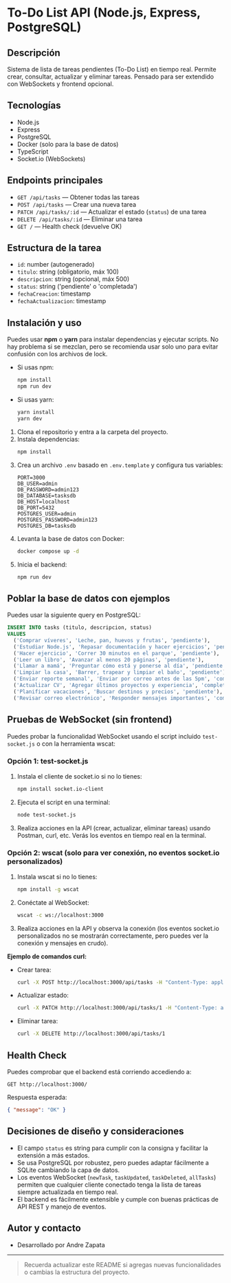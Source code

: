 # To-Do List API (Node.js, Express, PostgreSQL)

## Descripción

Sistema de lista de tareas pendientes (To-Do List) en tiempo real. Permite crear, consultar, actualizar y eliminar tareas. Pensado para ser extendido con WebSockets y frontend opcional.

## Tecnologías

- Node.js
- Express
- PostgreSQL
- Docker (solo para la base de datos)
- TypeScript
- Socket.io (WebSockets)

## Endpoints principales

- `GET /api/tasks` — Obtener todas las tareas
- `POST /api/tasks` — Crear una nueva tarea
- `PATCH /api/tasks/:id` — Actualizar el estado (`status`) de una tarea
- `DELETE /api/tasks/:id` — Eliminar una tarea
- `GET /` — Health check (devuelve OK)

## Estructura de la tarea

- `id`: number (autogenerado)
- `titulo`: string (obligatorio, máx 100)
- `descripcion`: string (opcional, máx 500)
- `status`: string ('pendiente' o 'completada')
- `fechaCreacion`: timestamp
- `fechaActualizacion`: timestamp

## Instalación y uso

Puedes usar **npm** o **yarn** para instalar dependencias y ejecutar scripts. No hay problema si se mezclan, pero se recomienda usar solo uno para evitar confusión con los archivos de lock.

- Si usas npm:
  ```sh
  npm install
  npm run dev
  ```
- Si usas yarn:
  ```sh
  yarn install
  yarn dev
  ```

1. Clona el repositorio y entra a la carpeta del proyecto.
2. Instala dependencias:
   ```sh
   npm install
   ```
3. Crea un archivo `.env` basado en `.env.template` y configura tus variables:
   ```env
   PORT=3000
   DB_USER=admin
   DB_PASSWORD=admin123
   DB_DATABASE=tasksdb
   DB_HOST=localhost
   DB_PORT=5432
   POSTGRES_USER=admin
   POSTGRES_PASSWORD=admin123
   POSTGRES_DB=tasksdb
   ```
4. Levanta la base de datos con Docker:
   ```sh
   docker compose up -d
   ```
5. Inicia el backend:
   ```sh
   npm run dev
   ```

## Poblar la base de datos con ejemplos

Puedes usar la siguiente query en PostgreSQL:

```sql
INSERT INTO tasks (titulo, descripcion, status)
VALUES
  ('Comprar víveres', 'Leche, pan, huevos y frutas', 'pendiente'),
  ('Estudiar Node.js', 'Repasar documentación y hacer ejercicios', 'pendiente'),
  ('Hacer ejercicio', 'Correr 30 minutos en el parque', 'pendiente'),
  ('Leer un libro', 'Avanzar al menos 20 páginas', 'pendiente'),
  ('Llamar a mamá', 'Preguntar cómo está y ponerse al día', 'pendiente'),
  ('Limpiar la casa', 'Barrer, trapear y limpiar el baño', 'pendiente'),
  ('Enviar reporte semanal', 'Enviar por correo antes de las 5pm', 'completada'),
  ('Actualizar CV', 'Agregar últimos proyectos y experiencia', 'completada'),
  ('Planificar vacaciones', 'Buscar destinos y precios', 'pendiente'),
  ('Revisar correo electrónico', 'Responder mensajes importantes', 'completada');
```

## Pruebas de WebSocket (sin frontend)

Puedes probar la funcionalidad WebSocket usando el script incluido `test-socket.js` o con la herramienta wscat:

### Opción 1: test-socket.js

1. Instala el cliente de socket.io si no lo tienes:
   ```sh
   npm install socket.io-client
   ```
2. Ejecuta el script en una terminal:
   ```sh
   node test-socket.js
   ```
3. Realiza acciones en la API (crear, actualizar, eliminar tareas) usando Postman, curl, etc. Verás los eventos en tiempo real en la terminal.

### Opción 2: wscat (solo para ver conexión, no eventos socket.io personalizados)

1. Instala wscat si no lo tienes:
   ```sh
   npm install -g wscat
   ```
2. Conéctate al WebSocket:
   ```sh
   wscat -c ws://localhost:3000
   ```
3. Realiza acciones en la API y observa la conexión (los eventos socket.io personalizados no se mostrarán correctamente, pero puedes ver la conexión y mensajes en crudo).

**Ejemplo de comandos curl:**

- Crear tarea:
  ```sh
  curl -X POST http://localhost:3000/api/tasks -H "Content-Type: application/json" -d '{"titulo":"Tarea websocket"}'
  ```
- Actualizar estado:
  ```sh
  curl -X PATCH http://localhost:3000/api/tasks/1 -H "Content-Type: application/json" -d '{"status":"completada"}'
  ```
- Eliminar tarea:
  ```sh
  curl -X DELETE http://localhost:3000/api/tasks/1
  ```

## Health Check

Puedes comprobar que el backend está corriendo accediendo a:

```
GET http://localhost:3000/
```

Respuesta esperada:

```json
{ "message": "OK" }
```

## Decisiones de diseño y consideraciones

- El campo `status` es string para cumplir con la consigna y facilitar la extensión a más estados.
- Se usa PostgreSQL por robustez, pero puedes adaptar fácilmente a SQLite cambiando la capa de datos.
- Los eventos WebSocket (`newTask`, `taskUpdated`, `taskDeleted`, `allTasks`) permiten que cualquier cliente conectado tenga la lista de tareas siempre actualizada en tiempo real.
- El backend es fácilmente extensible y cumple con buenas prácticas de API REST y manejo de eventos.

## Autor y contacto

- Desarrollado por Andre Zapata

---

> Recuerda actualizar este README si agregas nuevas funcionalidades o cambias la estructura del proyecto.

